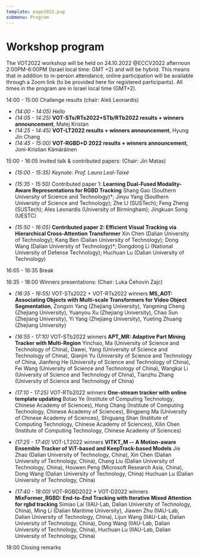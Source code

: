 ```yaml
---
template: page2022.pug
submenu: Program
---
```


# Workshop program

The VOT2022 workshop will be held on 24.10.2022 @ECCV2022 afternoon 2:00PM-6:00PM (Israel local time: GMT +2) and will be hybrid. This means that in addition to in-person attendance, online participation will be available through a Zoom link (to be provided here for registered participants). All times in the program are in Israel local time (GMT+2).

14:00 - 15:00 Challenge results (chair: Aleš Leonardis)

 * *(14:00 - 14:05)* *Hello*
 * *(14:05 - 14:25)* **VOT-STs/RTs2022+STb/RTb2022 results + winners announcement**, Matej Kristan
 * *(14:25 - 14:45)* **VOT-LT2022 results + winners announcement**, Hyung Jin Chang
 * *(14:45 - 15:00)* **VOT-RGBD+D 2022 results + winners announcement**, Joni-Kristian Kämäräinen

15:00 - 16:05 Invited talk & contributed papers: (Chair: Jiri Matas)

 * *(15:00 - 15:35)* *Keynote: Prof. Laura Leal-Taixé*
 * *(15:35 - 15:50)* Contributed paper 1: **Learning Dual-Fused Modality-Aware Representations for RGBD Tracking**
   Shang Gao (Southern University of Science and Technology)*; Jinyu Yang (Southern University of Science and Technology); Zhe LI (SUSTech); Feng Zheng (SUSTech); Ales Leonardis (University of Birmingham); Jingkuan Song (UESTC)

 * *(15:50 - 16:05)* **Contributed paper 2: Efficient Visual Tracking via Hierarchical Cross-Attention Transformer**
   Xin Chen (Dalian University of Technology); Kang Ben (Dalian University of Technology); Dong Wang (Dalian University of Technology)*; Dongdong Li (National University of Defense Technology); Huchuan Lu (Dalian University of Technology)

16:05 - 16:35 Break

16:35 - 18:00 Winners presentations: (Chair: Luka Čehovin Zajc)

 * *(16:35 - 16:55)* VOT-STs2022 + VOT-RTs2022 winners
    **MS_AOT: Associating Objects with Multi-scale Transformers for Video Object Segmentation**,
    Zongxin Yang (Zhejiang University), Yangming Cheng (Zhejiang University), Yuanyou Xu (Zhejiang University), Chao Sun (Zhejiang University), Yi Yang (Zhejiang University), Yueting Zhuang (Zhejiang University)

 * *(16:55 - 17:10)* VOT-STb2022 winners
   **APT_MR: Adaptive Part Mining Tracker with Multi-Region**
    Yinchao, Ma (University of Science and Technology of China), Dawei, Yang (University of Science and Technology of China), Qianjin Yu (University of Science and Technology of China, Jianfeng He (University of Science and Technology of China), Fei Wang (University of Science and Technology of China), Wangkai Li (University of Science and Technology of China), Tianzhu Zhang (University of Science and Technology of China)

 * *(17:10 - 17:25)* VOT-RTb2022 winners
    **One-stream tracker with online template updating**
    Botao Ye (Institute of Computing Technology, Chinese Academy of Sciences), Hong Chang (Institute of Computing Technology, Chinese Academy of Sciences), Bingpeng Ma (University of Chinese Academy of Sciences),  Shiguang Shan (Institute of Computing Technology, Chinese Academy of Sciences), Xilin  Chen (Institute of Computing Technology, Chinese Academy of Sciences)

 * *(17:25 - 17:40)* VOT-LT2022 winners
   **VITKT_M -- A Motion-aware Ensemble Tracker of ViT-based and KeepTrack-based Models**
Jie Zhao (Dalian University of Technology, China), Xin Chen (Dalian University of Technology, China), Chang Liu (Dalian University of Technology, China), Houwen Peng (Microsoft Research Asia, China), Dong Wang (Dalian University of Technology, China) Huchuan Lu (Dalian University of Technology, China)

 * *(17:40 - 18:00)* VOT-RGBD2022 + VOT-D2022 winners
    **MixFormer_RGBD: End-to-End Tracking with Iterative Mixed Attention for rgbd tracking**
    Simiao Lai (IIAU-Lab, Dalian University of Technology, China), Ming Li (Dalian Maritime University), Jiawen Zhu (IIAU-Lab, Dalian University of Technology, China), Lijun Wang (IIAU-Lab, Dalian University of Technology, China), Dong Wang (IIAU-Lab, Dalian University of Technology, China), Huchuan Lu (IIAU-Lab, Dalian University of Technology, China)


18:00 Closing remarks
